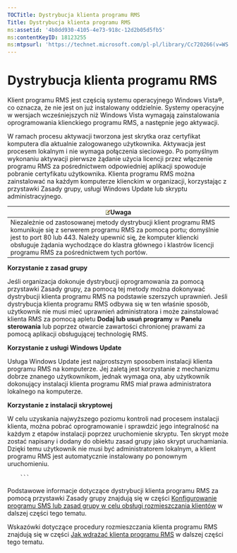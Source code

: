 ```yaml
---
TOCTitle: Dystrybucja klienta programu RMS
Title: Dystrybucja klienta programu RMS
ms:assetid: '4b8dd930-4105-4e73-918c-12d2b05d5fb5'
ms:contentKeyID: 18123255
ms:mtpsurl: 'https://technet.microsoft.com/pl-pl/library/Cc720266(v=WS.10)'
---
```


Dystrybucja klienta programu RMS
================================

Klient programu RMS jest częścią systemu operacyjnego Windows Vista®, co oznacza, że nie jest on już instalowany oddzielnie. Systemy operacyjne w wersjach wcześniejszych niż Windows Vista wymagają zainstalowania oprogramowania klienckiego programu RMS, a następnie jego aktywacji.

W ramach procesu aktywacji tworzona jest skrytka oraz certyfikat komputera dla aktualnie zalogowanego użytkownika. Aktywacja jest procesem lokalnym i nie wymaga połączenia sieciowego. Po pomyślnym wykonaniu aktywacji pierwsze żądanie użycia licencji przez włączenie programu RMS za pośrednictwem odpowiedniej aplikacji spowoduje pobranie certyfikatu użytkownika. Klienta programu RMS można zainstalować na każdym komputerze klienckim w organizacji, korzystając z przystawki Zasady grupy, usługi Windows Update lub skryptu administracyjnego.

| ![](images/Cc720266.note(WS.10).gif)Uwaga                                                                                                                                                                                                                                                 |
|------------------------------------------------------------------------------------------------------------------------------------------------------------------------------------------------------------------------------------------------------------------------------------------------------------------------|
| Niezależnie od zastosowanej metody dystrybucji klient programu RMS komunikuje się z serwerem programu RMS za pomocą portu; domyślnie jest to port 80 lub 443. Należy upewnić się, że komputer kliencki obsługuje żądania wychodzące do klastra głównego i klastrów licencji programu RMS za pośrednictwem tych portów. |

**Korzystanie z zasad grupy**

Jeśli organizacja dokonuje dystrybucji oprogramowania za pomocą przystawki Zasady grupy, za pomocą tej metody można dokonywać dystrybucji klienta programu RMS na podstawie szerszych uprawnień. Jeśli dystrybucja klienta programu RMS odbywa się w ten właśnie sposób, użytkownik nie musi mieć uprawnień administratora i może zainstalować klienta RMS za pomocą apletu **Dodaj lub usuń programy** w **Panelu sterowania** lub poprzez otwarcie zawartości chronionej prawami za pomocą aplikacji obsługującej technologię RMS.

**Korzystanie z usługi Windows Update**

Usługa Windows Update jest najprostszym sposobem instalacji klienta programu RMS na komputerze. Jej zaletą jest korzystanie z mechanizmu dobrze znanego użytkownikom, jednak wymaga ona, aby użytkownik dokonujący instalacji klienta programu RMS miał prawa administratora lokalnego na komputerze.

**Korzystanie z instalacji skryptowej**

W celu uzyskania najwyższego poziomu kontroli nad procesem instalacji klienta, można pobrać oprogramowanie i sprawdzić jego integralność na każdym z etapów instalacji poprzez uruchomienie skryptu. Ten skrypt może zostać napisany i dodany do obiektu zasad grupy jako skrypt uruchamiania. Dzięki temu użytkownik nie musi być administratorem lokalnym, a klient programu RMS jest automatycznie instalowany po ponownym uruchomieniu.

        ```
Podstawowe informacje dotyczące dystrybucji klienta programu RMS za pomocą przystawki Zasady grupy znajdują się w części [Konfigurowanie programu SMS lub zasad grupy w celu obsługi rozmieszczania klientów](https://technet.microsoft.com/9e37c27b-8cc1-40c6-adb7-0937aa64c8db) w dalszej części tego tematu.

Wskazówki dotyczące procedury rozmieszczania klienta programu RMS znajdują się w części [Jak wdrażać klienta programu RMS](https://technet.microsoft.com/c84f1724-cf71-4385-9003-ff68bc23c927) w dalszej części tego tematu.
